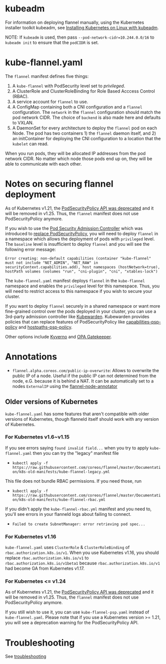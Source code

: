 # kubeadm

For information on deploying flannel manually, using the Kubernetes installer toolkit kubeadm, see [Installing Kubernetes on Linux with kubeadm][kubeadm].

NOTE: If `kubeadm` is used, then pass `--pod-network-cidr=10.244.0.0/16` to `kubeadm init` to ensure that the `podCIDR` is set.

# kube-flannel.yaml

The `flannel` manifest defines five things:
1. A `kube-flannel` with PodSecurity level set to *privileged*. 
2. A ClusterRole and ClusterRoleBinding for Role Based Acccess Control (RBAC).
3. A service account for `flannel` to use.
4. A ConfigMap containing both a CNI configuration and a `flannel` configuration. The `network` in the `flannel` configuration should match the pod network CIDR. The choice of `backend` is also made here and defaults to VXLAN.
5. A DaemonSet for every architecture to deploy the `flannel` pod on each Node. The pod has two containers 1) the `flannel` daemon itself, and 2) an initContainer for deploying the CNI configuration to a location that the `kubelet` can read.

When you run pods, they will be allocated IP addresses from the pod network CIDR. No matter which node those pods end up on, they will be able to communicate with each other.

# Notes on securing flannel deployment
As of Kubernetes v1.21, the [PodSecurityPolicy API was deprecated](https://kubernetes.io/blog/2021/04/06/podsecuritypolicy-deprecation-past-present-and-future/) and it will be removed in v1.25. Thus, the `flannel` manifest does not use PodSecurityPolicy anymore. 

If you wish to use the [Pod Security Admission Controller](https://kubernetes.io/docs/concepts/security/pod-security-admission/) which was introduced to [replace PodSecurityPolicy](https://kubernetes.io/docs/tasks/configure-pod-container/migrate-from-psp/), you will need to deploy `flannel` in a namespace which allows the deployment of pods with `privileged` level. The `baseline` level is insufficient to deploy `flannel` and you will see the following error message:
```
Error creating: non-default capabilities (container "kube-flannel" must not include "NET_ADMIN", "NET_RAW" in securityContext.capabilities.add), host namespaces (hostNetwork=true), hostPath volumes (volumes "run", "cni-plugin", "cni", "xtables-lock")
```

The `kube-flannel.yaml` manifest deploys `flannel` in the `kube-flannel` namespace and enables the `privileged` level for this namespace. 
Thus, you will need to restrict access to this namespace if you wish to secure your cluster.

If you want to deploy `flannel` securely in a shared namespace or want more fine-grained control over the pods deployed in your cluster, you can use a 3rd-party admission controller like [Kubewarden](https://kubewarden.io). Kubewarden provides policies that can replace features of PodSecurityPolicy like [capabilities-psp-policy](https://github.com/kubewarden/capabilities-psp-policy) and [hostpaths-psp-policy](https://github.com/kubewarden/hostpaths-psp-policy).

Other options include [Kyverno](https://kyverno.io/policies/pod-security/) and [OPA Gatekeeper](https://github.com/open-policy-agent/gatekeeper).
# Annotations

*  `flannel.alpha.coreos.com/public-ip-overwrite`: Allows to overwrite the public IP of a node. Useful if the public IP can not determined from the node, e.G. because it is behind a NAT. It can be automatically set to a nodes `ExternalIP` using the [flannel-node-annotator](https://github.com/alvaroaleman/flannel-node-annotator)

## Older versions of Kubernetes

`kube-flannel.yaml` has some features that aren't compatible with older versions of Kubernetes, though flanneld itself should work with any version of Kubernetes.

### For Kubernetes v1.6~v1.15

If you see errors saying `found invalid field...` when you try to apply `kube-flannel.yaml` then you can try the "legacy" manifest file
* `kubectl apply -f https://raw.githubusercontent.com/coreos/flannel/master/Documentation/k8s-old-manifests/kube-flannel-legacy.yml`

This file does not bundle RBAC permissions. If you need those, run
* `kubectl apply -f https://raw.githubusercontent.com/coreos/flannel/master/Documentation/k8s-old-manifests/kube-flannel-rbac.yml`

If you didn't apply the `kube-flannel-rbac.yml` manifest and you need to, you'll see errors in your flanneld logs about failing to connect.
* `Failed to create SubnetManager: error retrieving pod spec...`

### For Kubernetes v1.16

`kube-flannel.yaml` uses `ClusterRole` & `ClusterRoleBinding` of `rbac.authorization.k8s.io/v1`. When you use Kubernetes v1.16, you should replace `rbac.authorization.k8s.io/v1` to `rbac.authorization.k8s.io/v1beta1` because `rbac.authorization.k8s.io/v1` had become GA from Kubernetes v1.17.

### For Kubernetes <= v1.24
As of Kubernetes v1.21, the [PodSecurityPolicy API was deprecated](https://kubernetes.io/blog/2021/04/06/podsecuritypolicy-deprecation-past-present-and-future/) and it will be removed in v1.25. Thus, the `flannel` manifest does not use PodSecurityPolicy anymore.

If you still wish to use it, you can use `kube-flannel-psp.yaml` instead of `kube-flannel.yaml`. Please note that if you use a Kubernetes version >= 1.21, you will see a deprecation warning for the PodSecurityPolicy API.

# Troubleshooting

See [troubleshooting](troubleshooting.md)

[kubeadm]: https://kubernetes.io/docs/setup/production-environment/tools/kubeadm/
